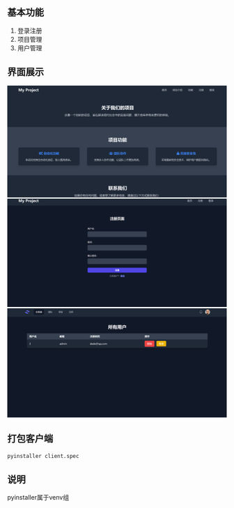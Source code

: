 
## 基本功能
1. 登录注册
2. 项目管理
3. 用户管理

## 界面展示
![img_2.png](img_2.png)
![img_1.png](img_1.png)
![img_3.png](img_3.png)
## 打包客户端

`pyinstaller client.spec`


## 说明
pyinstaller属于venv组


